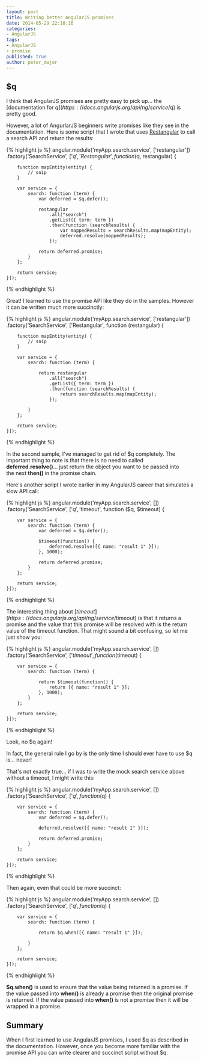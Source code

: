 ```yaml
---
layout: post
title: Writing better AngularJS promises
date: 2014-05-29 22:18:16
categories:
- AngularJS
tags:
- AngularJS
- promise
published: true
author: peter_major
---
```

## $q

I think that AngularJS promises are pretty easy to pick up... the [documentation for $q](https://docs.angularjs.org/api/ng/service/$q) is pretty good.

However, a lot of AngurlarJS beginners write promises like they see in the documentation. Here is some script that I wrote that uses [Restangular](https://github.com/mgonto/restangular) to call a search API and return the results:

{% highlight js %}
angular.module('myApp.search.service', ['restangular'])
.factory('SearchService', ['$q', 'Restangular',
    function ($q, restangular) {

        function mapEntity(entity) {
            // snip
        }
        
        var service = {
            search: function (term) {
                var deferred = $q.defer();

                restangular
                    .all("search")
                    .getList({ term: term })
                    .then(function (searchResults) {
                        var mappedResults = searchResults.map(mapEntity);
                        deferred.resolve(mappedResults);
                    });

                return deferred.promise;
            }
        };

        return service;
    }]);
{% endhighlight %}

<!--more-->

Great! I learned to use the promise API like they do in the samples. However it can be written much more succinctly:

{% highlight js %}
angular.module('myApp.search.service', ['restangular'])
.factory('SearchService', ['Restangular',
    function (restangular) {

        function mapEntity(entity) {
            // snip
        }
        
        var service = {
            search: function (term) {

                return restangular
                    .all("search")
                    .getList({ term: term })
                    .then(function (searchResults) {
                        return searchResults.map(mapEntity);
                    });

            }
        };

        return service;
    }]);
{% endhighlight %}

In the second sample, I've managed to get rid of $q completely. The important thing to note is that there is no need to called __deferred.resolve()__... just return the object you want to be passed into the next __then()__ in the promise chain.

Here's another script I wrote earlier in my AngularJS career that simulates a slow API call:

{% highlight js %}
angular.module('myApp.search.service', [])
.factory('SearchService', ['$q', '$timeout',
    function ($q, $timeout) {
        
        var service = {
            search: function (term) {
                var deferred = $q.defer();
 
                $timeout(function() {
                    deferred.resolve([{ name: "result 1" }]);
                }, 1000);
 
                return deferred.promise;
            }
        };
 
        return service;
    }]);
{% endhighlight %}

The interesting thing about [$timeout](https://docs.angularjs.org/api/ng/service/$timeout) is that it returns a promise and the value that this promise will be resolved with is the return value of the timeout function. That might sound a bit confusing, so let me just show you:

{% highlight js %}
angular.module('myApp.search.service', [])
.factory('SearchService', ['$timeout',
    function ($timeout) {
        
        var service = {
            search: function (term) {
 
                return $timeout(function() {
                    return [{ name: "result 1" }];
                }, 1000);
            }
        };
 
        return service;
    }]);
{% endhighlight %}

Look, no $q again!

In fact, the general rule I go by is the only time I should ever have to use $q is... never!

That's not exactly true... if I was to write the mock search service above without a timeout, I might write this:

{% highlight js %}
angular.module('myApp.search.service', [])
.factory('SearchService', ['$q',
    function ($q) {
        
        var service = {
            search: function (term) {
                var deferred = $q.defer();
 
                deferred.resolve([{ name: "result 1" }]);
 
                return deferred.promise;
            }
        };
 
        return service;
    }]);
{% endhighlight %}

Then again, even that could be more succinct:

{% highlight js %}
angular.module('myApp.search.service', [])
.factory('SearchService', ['$q',
    function ($q) {
        
        var service = {
            search: function (term) {

                return $q.when([{ name: "result 1" }]);
 
            }
        };
 
        return service;
    }]);
{% endhighlight %}

__$q.when()__ is used to ensure that the value being returned is a promise. If the value passed into __when()__ is already a promise then the original promise is returned. If the value passed into __when()__ is not a promise then it will be wrapped in a promise.

## Summary

When I first learned to use AngularJS promises, I used $q as described in the documentation. However, once you become more familiar with the promise API you can write clearer and succinct script without $q.
